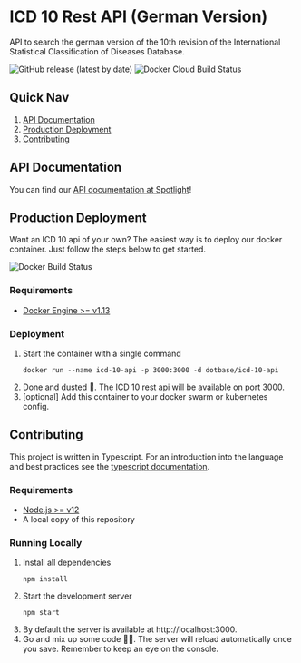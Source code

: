 # ICD 10 Rest API (German Version)
API to search the german version of the 10th revision of the International Statistical Classification of Diseases Database. 

![GitHub release (latest by date)](https://img.shields.io/github/v/release/dot-base/icd-10-api)
![Docker Cloud Build Status](https://img.shields.io/docker/cloud/build/dotbase/icd-10-api)


## Quick Nav
1. [API Documentation](#API-Documentation)
1. [Production Deployment](#Production-Deployment)
1. [Contributing](#Contributing)


## API Documentation
You can find our [API documentation at Spotlight](https://dotbase.stoplight.io/docs/icd-10-api)!


## Production Deployment
Want an ICD 10 api of your own? The easiest way is to deploy our docker container. Just follow the steps below to get started.

![Docker Build Status](https://img.shields.io/badge/%E2%9D%A4%EF%B8%8F-We%20love%20Docker-blue)


### Requirements
- [Docker Engine >= v1.13](https://www.docker.com/get-started)


### Deployment
1. Start the container with a single command
    ```
    docker run --name icd-10-api -p 3000:3000 -d dotbase/icd-10-api
    ```
1. Done and dusted 🎉. The ICD 10 rest api will be available on port 3000.
1. [optional] Add this container to your docker swarm or kubernetes config.


## Contributing

This project is written in Typescript. For an introduction into the language and best practices see the [typescript documentation](https://www.typescriptlang.org/docs/home.html).

### Requirements
- [Node.js >= v12](https://nodejs.org/en/)
- A local copy of this repository

### Running Locally
1. Install all dependencies
    ```
    npm install
    ```
1. Start the development server
    ```
    npm start
    ```
1. By default the server is available at http://localhost:3000.
1. Go and mix up some code 👩‍💻. The server will reload automatically once you save. Remember to keep an eye on the console.

